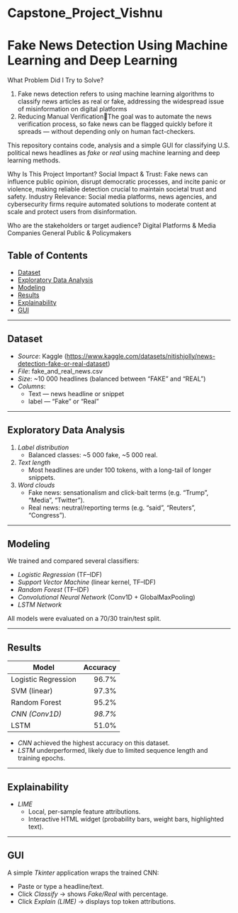 # Capstone_Project_Vishnu
# Fake News Detection Using Machine Learning and Deep Learning
What Problem Did I Try to Solve?

1. Fake news detection refers to using machine learning algorithms to classify news articles as real or fake, addressing the widespread issue of misinformation on digital platforms
2. Reducing Manual VerificationThe goal was to automate the news verification process, so fake news can be flagged quickly before it spreads — without depending only on human fact-checkers.


This repository contains code, analysis and a simple GUI for classifying U.S. political news headlines as *fake* or *real* using machine learning and deep learning methods.

Why Is This Project Important?
 Social Impact & Trust: Fake news can influence public opinion, disrupt democratic processes, and incite panic or violence, making reliable detection crucial to maintain societal trust and safety.
Industry Relevance: Social media platforms, news agencies, and cybersecurity firms require automated solutions to moderate content at scale and protect users from disinformation.

Who are the stakeholders or target audience?
Digital Platforms & Media Companies
General Public & Policymakers



## Table of Contents

- [Dataset](#dataset)  
- [Exploratory Data Analysis](#exploratory-data-analysis)  
- [Modeling](#modeling)  
- [Results](#results)  
- [Explainability](#explainability)  
- [GUI](#gui)    

---

## Dataset

- *Source*: Kaggle (https://www.kaggle.com/datasets/nitishjolly/news-detection-fake-or-real-dataset)
- *File*: fake_and_real_news.csv  
- *Size*: ~10 000 headlines (balanced between “FAKE” and “REAL”)  
- *Columns*:  
  - Text — news headline or snippet  
  - label — “Fake” or “Real”

---

## Exploratory Data Analysis

1. *Label distribution*  
   - Balanced classes: ~5 000 fake, ~5 000 real.  
2. *Text length*  
   - Most headlines are under 100 tokens, with a long-tail of longer snippets.  
3. *Word clouds*  
   - Fake news: sensationalism and click-bait terms (e.g. “Trump”, “Media”, “Twitter”).  
   - Real news: neutral/reporting terms (e.g. “said”, “Reuters”, “Congress”).

---

## Modeling

We trained and compared several classifiers:

- *Logistic Regression* (TF–IDF)  
- *Support Vector Machine* (linear kernel, TF–IDF)  
- *Random Forest* (TF–IDF)  
- *Convolutional Neural Network* (Conv1D + GlobalMaxPooling)  
- *LSTM Network*

All models were evaluated on a 70/30 train/test split.

---

## Results

| Model                   | Accuracy |
|-------------------------|---------:|
| Logistic Regression     |    96.7% |
| SVM (linear)            |    97.3% |
| Random Forest           |    95.2% |
| *CNN (Conv1D)*        |  *98.7%* |
| LSTM                    |    51.0% |

- *CNN* achieved the highest accuracy on this dataset.  
- *LSTM* underperformed, likely due to limited sequence length and training epochs.

---

## Explainability

- *LIME*  
  - Local, per-sample feature attributions.  
  - Interactive HTML widget (probability bars, weight bars, highlighted text).  

---

## GUI

A simple *Tkinter* application wraps the trained CNN:

- Paste or type a headline/text.  
- Click *Classify* → shows *Fake/Real* with percentage.  
- Click *Explain (LIME)* → displays top token attributions.




